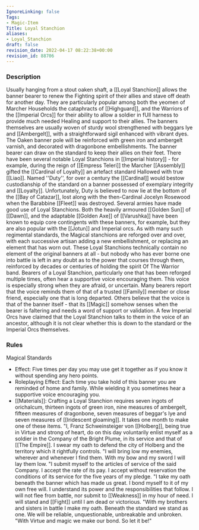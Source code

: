 ```yaml
---
IgnoreLinking: false
Tags:
- Magic-Item
Title: Loyal Stanchion
aliases:
- Loyal_Stanchion
draft: false
revision_date: 2022-04-17 08:22:38+00:00
revision_id: 88706
---
```


### Description
Usually hanging from a stout oaken shaft, a [[Loyal Stanchion]] allows the banner bearer to renew the Fighting spirit of their allies and stave off death for another day. They are particularly popular among both the yeomen of Marcher Households the cataphracts of [[Highguard]], and the Warriors of the [[Imperial Orcs]] for their ability to allow a soldier in fUll harness to provide much needed Healing and support to their allies. The banners themselves are usually woven of sturdy wool strengthened with beggars lye and [[Ambergelt]], with a straightforward sigil enhanced with vibrant dyes. The Oaken banner pole will be reinforced with green iron and ambergelt varnish, and decorated with dragonbone embellishments.
The banner bearer can draw on the standard to keep their allies on their feet. There have been several notable Loyal Stanchions in [[Imperial history]] - for example, during the reign of [[Empress Teleri]] the Marcher [[Assembly]] gifted the [[Cardinal of Loyalty]] an artefact standard Hallowed with true [[Liao]]. Named ''Duty'', for over a century the [[Cardinal]] would bestow custodianship of the standard on a banner possessed of exemplary integrity and [[Loyalty]]. Unfortunately, Duty is believed to now lie at the bottom of the [[Bay of Catazar]], lost along with the then-Cardinal Jocelyn Rosewood when the Barabbine [[Fleet]] was destroyed.
Several armies have made good use of Loyal Stanchions. Both the heavily armoured [[Golden Sun]] of [[Dawn]], and the adaptable [[Golden Axe]] of [[Varushka]] have been known to equip core contingents with these banners, for example, but they are also popular with the [[Jotun]] and Imperial orcs. As with many such regimental standards, the Magical stanchions are reforged over and over, with each successive artisan adding a new embellishment, or replacing an element that has worn out. These Loyal Stanchions technically contain no element of the original banners at all - but nobody who has ever borne one into battle is left in any doubt as to the power that courses through them, reinforced by decades or centuries of holding the spirit Of The Warrior band.
Bearers of a Loyal Stanchion, particularly one that has been reforged multiple times, often hear a supportive voice encouraging them. This voice is especially strong when they are afraid, or uncertain. Many bearers report that the voice reminds them of that of a trusted [[Family]] member or close friend, especially one that is long departed. Others believe that the voice is that of the banner itself - that its [[Magic]] somehow senses when the bearer is faltering and needs a word of support or validation. A few Imperial Orcs have claimed that the Loyal Stanchion talks to them in the voice of an ancestor, although it is not clear whether this is down to the standard or the Imperial Orcs themselves.
### Rules
Magical Standards
* Effect: Five times per day you may use get it together as if you know it without spending any hero points.
* Roleplaying Effect: Each time you take hold of this banner you are reminded of home and family. While wielding it you sometimes hear a supportive voice encouraging you.
* [[Materials]]: Crafting a Loyal Stanchion requires seven ingots of orichalcum, thirteen ingots of green iron, nine measures of ambergelt, fifteen measures of dragonbone, seven measures of beggar's lye and seven measures of [[Iridescent gloaming]]. It takes one month to make one of these items.
"I, Franz Schweinsteiger von [[Holberg]], being true in Virtue and strong of heart, do on this day voluntarily enlist myself as a soldier in the Company of the Bright Plume, in its service and that of [[The Empire]]. I swear my oath to defend the city of Holberg and the territory which it rightfully controls.
"I will bring low my enemies, wherever and whenever I find them. With my bow and my sword I will lay them low.
"I submit myself to the articles of service of the said Company. I accept the rate of its pay. I accept without reservation the conditions of its service for the five years of my pledge.
"I take my oath beneath the banner which has made us great. I bond myself to it of my own free will. I understand its power and the responsibilities that follow. I will not flee from battle, nor submit to [[Weakness]] in my hour of need. I will stand and [[Fight]] until I am dead or victorious.
"With my brothers and sisters in battle I make my oath. Beneath the standard we stand as one. We will be reliable, unquestionable, unbreakable and unbroken.
"With Virtue and magic we make our bond. So let it be!"
